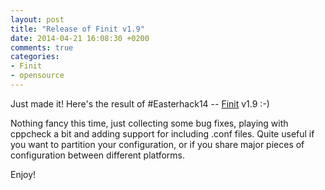 ```yaml
---
layout: post
title: "Release of Finit v1.9"
date: 2014-04-21 16:08:30 +0200
comments: true
categories: 
- Finit
- opensource
---
```


Just made it!  Here's the result of #Easterhack14 --
[Finit](/finit.html) v1.9 :-)

Nothing fancy this time, just collecting some bug fixes, playing with
cppcheck a bit and adding support for including .conf files.  Quite
useful if you want to partition your configuration, or if you share
major pieces of configuration between different platforms.

Enjoy!
